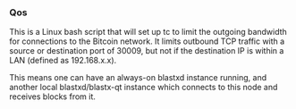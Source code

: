### Qos ###

This is a Linux bash script that will set up tc to limit the outgoing bandwidth for connections to the Bitcoin network. It limits outbound TCP traffic with a source or destination port of  30009, but not if the destination IP is within a LAN (defined as 192.168.x.x).

This means one can have an always-on blastxd instance running, and another local blastxd/blastx-qt instance which connects to this node and receives blocks from it.
